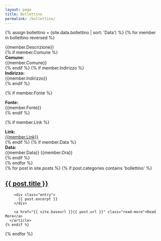 ```yaml
---
layout: page
title: Bollettino
permalink: /bollettino/
---
```

{% assign bollettino = (site.data.bollettino | sort: 'Data') %}
{% for member in bollettino reversed %}
<div class="panel panel-info">
<div class="panel-heading">
{{member.Descrizione}}
</div>
<div class="panel-body">
{% if member.Comune %}
<div class="row">
<div class="col-md-2"><b>Comune:</b></div> {{member.Comune}}
</div>
{% endif %}
{% if member.Indirizzo %}
<div class="row">
<div class="col-md-2"><b>Indirizzo:</b></div> {{member.Indirizzo}}
</div>
{% endif %}

{% if member.Fonte %}
<div class="row">
<div class="col-md-2"><b>Fonte:</b></div> {{member.Fonte}}
</div>
{% endif %}

{% if member.Link %}
<div class="row">
<div class="col-md-2"><b>Link:</b></div><a href="{{member.Link}}">{{member.Link}}</a>
</div>
{% endif %}
{% if member.Data %}
<div class="row">
<div class="col-md-2"><b>Data:</b></div>{{member.Data}} {{member.Ora}}
</div>
{% endif %}
<div class="row">
</div>
</div>
</div>
{% endfor %}


<div class="posts">
  {% for post in site.posts %}
    {% if post.categories contains 'bollettino' %}
      <article class="post">
        <h1><a href="{{ site.baseurl }}{{ post.url }}">{{ post.title }}</a></h1>

        <div class="entry">
          {{ post.excerpt }}
        </div>

        <a href="{{ site.baseurl }}{{ post.url }}" class="read-more">Read More</a>
      </article>
    {% endif %}
  {% endfor %}
</div>
